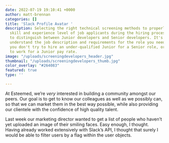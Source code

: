 ```yaml
---
date: 2022-07-19 19:10:41 +0000
author: matt-brennan
categories: []
title: 'Slack Profile Avatar '
description: Selecting the right technical screening methods to properly assess the
  skill and experience level of job applicants during the hiring process can help
  to distinguish between Junior developers and Senior developers. It's important to
  understand the job description and requirements for the role you need to fill, so
  you don't try to hire an under-qualified Junior for a Senior role, or expect a Senior
  to work for a Junior pay rate.
image: "/uploads/screeningdevelopers_header.jpg"
thumbnail: "/uploads/screeningdevelopers_thumb.jpg"
color_overlay: "#264083"
featured: true
type: ''

---
```

At Esteemed, we’re _very_ interested in building a community amongst our peers. Our goal is to get to know our colleagues as well as we possibly can, so that we can market them in the best way possible, while also providing our clientele with the confidence of high quality talent.

Last week our marketing director wanted to get a list of people who haven’t yet uploaded an image of their smiling faces. Easy enough, I thought. Having already worked extensively with Slack’s API, I thought that surely I would be able to filter users by a flag within the user objects.